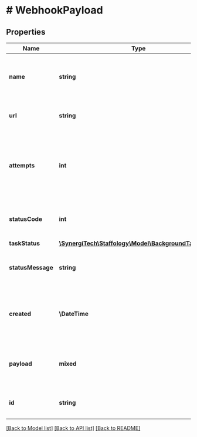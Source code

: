 # # WebhookPayload

## Properties

Name | Type | Description | Notes
------------ | ------------- | ------------- | -------------
**name** | **string** | [readonly] A descriptive name for this payload | [optional]
**url** | **string** | [readonly] The Url that payload will be sent to |
**attempts** | **int** | [readonly]  The number of attempts that have been made to deliver this payload | [optional]
**statusCode** | **int** | [readonly] The status code received from the Url | [optional]
**taskStatus** | [**\SynergiTech\Staffology\Model\BackgroundTaskStatus**](BackgroundTaskStatus.md) |  | [optional]
**statusMessage** | **string** | [readonly]  A message to accompany the status | [optional]
**created** | **\DateTime** | [readonly]  The date and time this payload was created | [optional] [readonly]
**payload** | **mixed** | [readonly] the JSON payload that will be sent to the URl | [optional]
**id** | **string** | [readonly] The unique id of the object | [optional] [readonly]

[[Back to Model list]](../../README.md#models) [[Back to API list]](../../README.md#endpoints) [[Back to README]](../../README.md)
